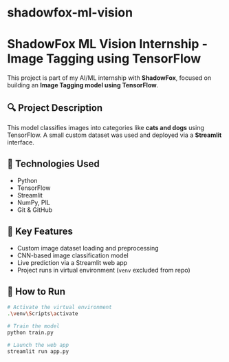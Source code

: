 # shadowfox-ml-vision
# ShadowFox ML Vision Internship - Image Tagging using TensorFlow

This project is part of my AI/ML internship with **ShadowFox**, focused on building an **Image Tagging model using TensorFlow**.

## 🔍 Project Description
This model classifies images into categories like **cats and dogs** using TensorFlow. A small custom dataset was used and deployed via a **Streamlit** interface.

## 🧠 Technologies Used
- Python
- TensorFlow
- Streamlit
- NumPy, PIL
- Git & GitHub

## 🎯 Key Features
- Custom image dataset loading and preprocessing
- CNN-based image classification model
- Live prediction via a Streamlit web app
- Project runs in virtual environment (`venv` excluded from repo)

## 🚀 How to Run
```bash
# Activate the virtual environment
.\venv\Scripts\activate

# Train the model
python train.py

# Launch the web app
streamlit run app.py

